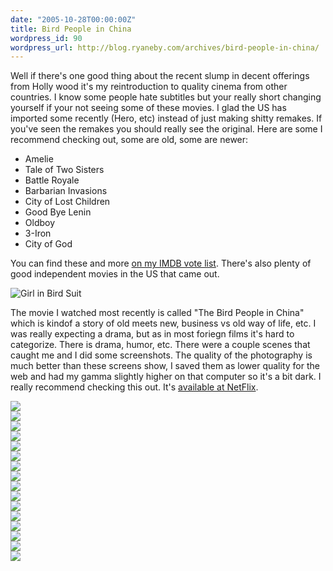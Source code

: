 ```yaml
---
date: "2005-10-28T00:00:00Z"
title: Bird People in China
wordpress_id: 90
wordpress_url: http://blog.ryaneby.com/archives/bird-people-in-china/
---
```

Well if there's one good thing about the recent slump in decent offerings from Holly wood it's my reintroduction to quality cinema from other countries. I know some people hate subtitles but your really short changing yourself if your not seeing some of these movies. I glad the US has imported some recently (Hero, etc) instead of just making shitty remakes. If you've seen the remakes you should really see the original. Here are some I recommend checking out, some are old, some are newer:

<ul>
<li>Amelie</li>
<li>Tale of Two Sisters</li>
<li>Battle Royale</li>
<li>Barbarian Invasions</li>
<li>City of Lost Children</li>
<li>Good Bye Lenin</li>
<li>Oldboy</li>
<li>3-Iron</li>
<li>City of God</li>
</ul>

You can find these and more <a href="http://imdb.com/mymovies/list?l=6481314">on my IMDB vote list</a>. There's also plenty of good independent movies in the US that came out. 

<img src="http://blog.ryaneby.com/wp-content/birdppl/birdpeople3.jpg" alt="Girl in Bird Suit" />

The movie I watched most recently is called "The Bird People in China" which is kindof a story of old meets new, business vs old way of life, etc. I was really expecting a drama, but as in most foriegn films it's hard to categorize. There is drama, humor, etc. There were a couple scenes that caught me and I did some screenshots. The quality of the photography is much better than these screens show, I saved them as lower quality for the web and had my gamma slightly higher on that computer so it's a bit dark. I really recommend checking this out. It's <a href="http://www.netflix.com/MovieDisplay?trkid=73&movieid=70027369">available at NetFlix</a>.

<img src="http://blog.ryaneby.com/wp-content/birdppl/birdpeople5.jpg" /><br />
<img src="http://blog.ryaneby.com/wp-content/birdppl/birdpeople9.jpg" /><br />
<img src="http://blog.ryaneby.com/wp-content/birdppl/birdpeople11.jpg" /><br />
<img src="http://blog.ryaneby.com/wp-content/birdppl/birdpeople12.jpg" /><br />
<img src="http://blog.ryaneby.com/wp-content/birdppl/birdpeople16.jpg" /><br />
<img src="http://blog.ryaneby.com/wp-content/birdppl/birdpeople17.jpg" /><br />
<img src="http://blog.ryaneby.com/wp-content/birdppl/birdpeople13.jpg" /><br />
<img src="http://blog.ryaneby.com/wp-content/birdppl/birdpeople14.jpg" /><br />
<img src="http://blog.ryaneby.com/wp-content/birdppl/birdpeople15.jpg" /><br />
<img src="http://blog.ryaneby.com/wp-content/birdppl/birdpeople6.jpg" /><br />
<img src="http://blog.ryaneby.com/wp-content/birdppl/birdpeople7.jpg" /><br />
<img src="http://blog.ryaneby.com/wp-content/birdppl/birdpeople8.jpg" /><br />
<img src="http://blog.ryaneby.com/wp-content/birdppl/birdpeople1.jpg" /><br />
<img src="http://blog.ryaneby.com/wp-content/birdppl/birdpeople2.jpg" /><br />
<img src="http://blog.ryaneby.com/wp-content/birdppl/birdpeople4.jpg" /><br />
<img src="http://blog.ryaneby.com/wp-content/birdppl/birdpeople10.jpg" /><br />

